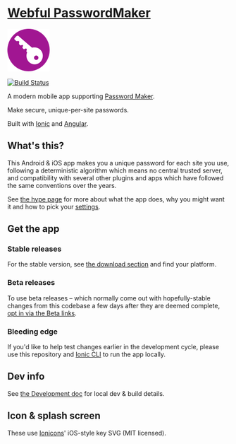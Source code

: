 # [Webful PasswordMaker](https://passwordmaker.webful.uk)

![Icon](./resources/android/icon/drawable-xhdpi-icon.png)

[![Build Status](https://travis-ci.com/webful-ltd/passwordmaker.svg?branch=master)](https://travis-ci.com/webful-ltd/passwordmaker)

A modern mobile app supporting [Password Maker](https://passwordmaker.org/).

Make secure, unique-per-site passwords.

Built with [Ionic](https://ionicframework.com/) and [Angular](https://angular.io/).

## What's this?

This Android & iOS app makes you a unique password for each site you use, following a
deterministic algorithm which means no central trusted server, and compatibility with
several other plugins and apps which have followed the same conventions over the years.

See [the hype page](https://passwordmaker.webful.uk) for more about
what the app does, why you might want it and how to pick your [settings](https://passwordmaker.webful.uk/#settings).

## Get the app

### Stable releases

For the stable version, see [the download section](https://passwordmaker.webful.uk/#download) and find your platform.

### Beta releases

To use beta releases – which normally come out with hopefully-stable changes from
this codebase a few days after they are deemed complete, [opt in via the Beta links](https://passwordmaker.webful.uk/#beta).

### Bleeding edge

If you'd like to help test changes earlier in the development cycle, please use this
repository and [Ionic CLI](https://github.com/ionic-team/ionic-cli) to run the app locally.

## Dev info

See [the Development doc](doc/Development.md) for local dev & build details.

## Icon & splash screen

These use [Ionicons](https://ionicons.com/)' iOS-style key SVG (MIT licensed).

